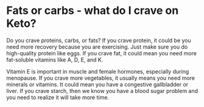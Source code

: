 # Fats or carbs - what do I crave on Keto?

Do you crave proteins, carbs, or fats? If you crave protein, it could be you need more recovery because you are exercising. Just make sure you do high-quality protein like eggs. If you crave fat, it could mean you need more fat-soluble vitamins like A, D, E, and K.

Vitamin E is important in muscle and female hormones, especially during menopause. If you crave more vegetables, it usually means you need more minerals or vitamins. It could mean you have a congestive gallbladder or liver. If you crave starch, then we know you have a blood sugar problem and you need to realize it will take more time.